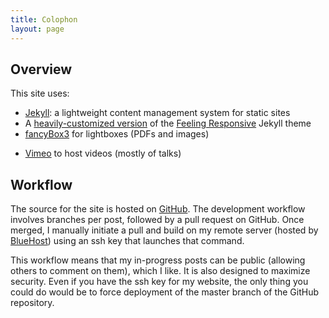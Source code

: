 ```yaml
---
title: Colophon
layout: page
---
```


## Overview

This site uses:

* [Jekyll][]: a lightweight content management system for static sites
* A [heavily-customized version](#custom-theme) of the [Feeling
  Responsive][] Jekyll theme
* [fancyBox3][] for lightboxes (PDFs and images)
<!-- * ?? Fonts ?? -->
<!-- * ?? slides ?? -->
* [Vimeo][] to host videos (mostly of talks)
<!-- 
consider Copse for headlines, and something Helvetica/Eurostile-ish for body
-->

[Jekyll]: http://jekyllrb.com
[Feeling Responsive]: http://phlow.github.io/feeling-responsive/
[fancyBox3]: http://fancyapps.com/fancybox/3/
[Vimeo]: http://vimeo.com

## Workflow

The source for the site is hosted on [GitHub][]. The development workflow
involves branches per post, followed by a pull request on GitHub. Once
merged, I manually initiate a pull and build on my remote server (hosted by
[BlueHost][]) using an ssh key that launches that command.

This workflow means that my in-progress posts can be public (allowing others
to comment on them), which I like. It is also designed to maximize security.
Even if you have the ssh key for my website, the only thing you could do
would be to force deployment of the master branch of the GitHub repository.

[GitHub]: https://github.com/dwhswenson/hyperblazer-net/
[BlueHost]: https://www.bluehost.com

<!-- ## <a name="custom-theme"></a>Theme customizations

While I have made many, many minor modifications to [Phlow's][] [Feeling
Responsive][] theme, here are the main ones:

[Phlow's]: https://github.com/Phlow -->
<!--
**Category, tags, and project layout**

Note: This assumes you're familiar with Jekyll nomenclature.

I'm using metadata in the yaml frontmatter for `tags` and `categories`. The
`categories` group describes what project(s) a post belongs to. Each project
has its own page, and uses a special `_project.html` layout file.

The `_project.html` layout provides a few useful features:

* Separates the posts into excerpt and full text, and includes a "show
  more/show less" to toggle showing just the excertp (with help from custom
  CSS in `_sass/_dwhs_extra.scss` and custom JavaScript in
  `assets/js/dwhs_extra.js`). It is also smart enough to know not to show
  the "show more/less" line if there's no additional text to show.
* Searches for all posts in the project category and add a list of talks,
  posters, and papers related to the project at the end of the page

I won't bother going into code-level detail about how the `_project.html`
layout file works, since you can see it for yourself in the GitHub
repository.

**Shrinking logo size**

**Color scheme**

I wanted to keep the 

**Others**

As listed above, I've made different font selection from the original.

-->
